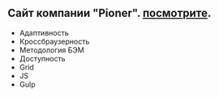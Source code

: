 ## Cайт компании "Pioner". [посмотрите]( ).
- Адаптивность
- Кроссбраузерность
- Методология БЭМ
- Доступность
- Grid
- JS
- Gulp
  

 
